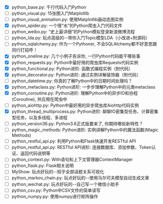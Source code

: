 - [x] python_base.py: 千行代码入门Python
- [ ] python_visual.py: 15张图入门Matplotlib
- [ ] python_visual_animation.py: 使用Matplotlib画动态图实例
- [x] python_spider.py: 一个很“水”的Python爬虫入门代码文件
- [ ] python_weibo.py: “史上最详细”的Python模拟登录新浪微博流程
- [ ] python_lda.py: 玩点高级的--带你入门Topic模型LDA（小改进+附源码）
- [ ] python_sqlalchemy.py: 作为一个Pythoner, 不会SQLAlchemy都不好意思跟同行打招呼！
- [x] python_oneline.py: 几个小例子告诉你, 一行Python代码能干哪些事
- [x] python_requests.py: Python中最好用的爬虫库Requests代码实例
- [x] python_functional.py: Python进阶: 函数式编程实例（附代码）
- [x] python_decorator.py: Python进阶: 通过实例详解装饰器（附代码）
- [ ] python_datetime.py: 你真的了解Python中的日期时间处理吗？
- [x] python_metaclass.py: Python进阶: 一步步理解Python中的元类metaclass
- [x] python_coroutine.py: Python进阶: 理解Python中的异步IO和协程(Coroutine), 并应用在爬虫中
- [ ] python_aiohttp.py: Python中最好用的异步爬虫库Aiohttp代码实例
- [x] python_thread_multiprocess.py: Python进阶: 聊聊IO密集型任务、计算密集型任务，以及多线程、多进程
- [ ] python_version36.py: Python3.6正式版要来了, 你期待哪些新特性？
- [ ] python_magic_methods: Python进阶: 实例讲解Python中的魔法函数(Magic Methods)
- [ ] python_restful_api.py: 利用Python和Flask快速开发RESTful API
- [ ] python_restful_api.py: RESTful API进阶: 连接数据库、添加参数、Token认证、返回代码说明等
- [ ] python_context.py: With语句和上下文管理器ContextManager
- [ ] python_flask.py: Flask相关说明
- [ ] MyShow: 玩点好玩的--知乎全部话题关系可视化
- [ ] python_markov_chain.py: 玩点好玩的--使用马尔可夫模型自动生成文章
- [ ] python_wechat.py: 玩点好玩的--自己写一个微信小助手
- [ ] python_csv.py: Python中CSV文件的简单读写
- [ ] python_numpy.py: 使用numpy进行矩阵操作